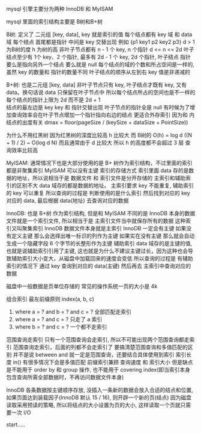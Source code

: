 mysql 引擎主要分为两种 InnoDB 和 MyISAM

mysql 里面的索引结构主要是 B树和B+树

B树:
    定义了 二元组 [key, data], key 就是索引的值
    每个结点都有 key 域 和 data 域
    每个结点 首尾都是指针 中间是 key 交替出现 例如 {p1 key1 p2 key2 p3}
    d > 1 为B树的度
    h 为树的高
    非叶子节点都有 n - 1 个 key, n 个指针       d <= n <= 2d
    叶子结点至少有 1个 key、2 个指针, 最多有 2d - 1 个 key, 2d 个指针, 叶子结点
    指针要么是指向另外一个结点 要么就是 null
    每个结点的域的个数和所占空间是一样的, 虽然 key 的数量和 指针的数量不同
    叶子结点的顺序从左到右 key 值是非递减的


B+树: 也是二元组 [key, data]
    非叶子节点只有 key, 叶子结点才既有 key, 又有 data。换句话说 data 只保留在叶子节点中
    所以每个结点所占的空间也是不一样的
    每个结点的指针上限为 2d 而不是 2d + 1    
    结点的最左边是 key key 和 指针交替出现
    叶子节点的指针全是 null
    有时候为了增加查询效率会在叶子节点增加一个指针指向右边的结点
    更适合外存索引 因为和 内结点的出度有关 dmax = floor(pageSize / (keySize + dataSize + PointSize))

为什么不用红黑树 因为红黑树的深度比较高 h 比较大
而 B树的 O(h) = log d ((N + 1) / 2) ~ O(log d N)
而且通常由于 d 比较大 所以 h 的高度都不会超过 3 层 查询效率比较高

MyISAM: 通常情况下也是大部分使用的是 B+ 树作为索引结构，不过里面的索引都是非聚集索引
MyISAM 可以没有主键
索引的存储方式 索引里面 data 存的是数据的地址，所以说相当于是 数据文件 和 索引文件是分开存储的
主索引和辅助索引的区别不大 data 域存的都是数据的地址。 主索引要求 key 不能重复, 辅助索引的 key 可以重复
所以查询的过程是 判断使用的是什么索引 然后找到对应的 key 对应的 data, 最后根据 data(地址) 去查询对应的数据

InnoDB: 也是 B+树 作为索引结构, 但是和 MyISAM 不同的是
InnoDB 本身的数据文件就是一个索引文件, 所以相当于是 主索引文件当中就保存所有的数据 这种索引又叫聚集索引
InnoDB 数据文件本身就是主索引
InnoDB 一定会有主键 如果没有定义主键 那么会选择出唯一标识的列作为主键 如果实在没有主键 那么就会自动生成一个隐藏字段 6 个字节的长整形作为主键
辅助索引 data 域存的是主键的值, 也就是说辅助索引引用了主键, 这也就是为什么不建议主键过长，因为这种也会导致辅助索引大小变大，从磁盘中加载回来的速度会变低
所以查询的过程是 有辅助索引的情况下 通过 key 查询到对应的 data(主键) 然后再去 主索引中查询对应的数据

磁盘中一般数据是页单位存储的 常见的操作系统一页的大小是 4k


组合索引 最左前缀原则
index(a, b, c)
1. where a = ? and b = ? and c = ? 全部匹配走索引
2. where a = ? and c = ? 只走了 a 索引
3. where b = ? and c = ? 一个都不走索引


范围查询走索引 只有一个范围查询会走索引, 所以不可能出现两个范围查询都走索引
范围查询走索引，后面的列都不会走索引了
要搞清楚范围查询和多值匹配的区别 并不是说 between and 就一定是范围查询，还要结合具体使用到索引 索引长度
in() 有很多情况下会是多值匹配
前缀索引兼顾 查询速度 和 索引大小 但是缺点是不能用于 order by 和 group 操作, 也不能用于 covering index(即当索引本身包含查询所需全部数据时，不再访问数据文件本身)

InnoDB 各条数据按主键顺序存放, 没插入一条新的数据会放入合适的结点和位置, 如果页面达到装载因子(InnoDB 默认 15 / 16), 则开辟一个新的页(结点)
因为磁盘读取采用预读的策略, 所以将结点的大小设置为页的大小, 这样读取一个页就只需要一次 I/O



start.....
